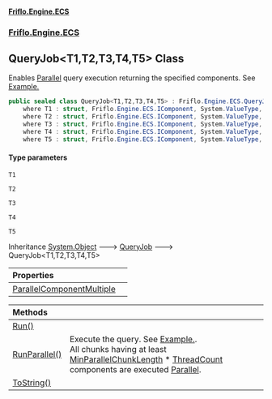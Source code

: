 #### [Friflo.Engine.ECS](index.md#'index')
### [Friflo.Engine.ECS](Friflo.Engine.ECS.md#'Friflo.Engine.ECS')

## QueryJob<T1,T2,T3,T4,T5> Class

Enables [Parallel](JobExecution.md#Friflo.Engine.ECS.JobExecution.Parallel#'Friflo.Engine.ECS.JobExecution.Parallel') query execution returning the specified components.
See <a href="https://github.com/friflo/Friflo.Json.Fliox/blob/main/Engine/README.md#parallel-query-job">Example.</a>

```csharp
public sealed class QueryJob<T1,T2,T3,T4,T5> : Friflo.Engine.ECS.QueryJob
    where T1 : struct, Friflo.Engine.ECS.IComponent, System.ValueType, System.ValueType
    where T2 : struct, Friflo.Engine.ECS.IComponent, System.ValueType, System.ValueType
    where T3 : struct, Friflo.Engine.ECS.IComponent, System.ValueType, System.ValueType
    where T4 : struct, Friflo.Engine.ECS.IComponent, System.ValueType, System.ValueType
    where T5 : struct, Friflo.Engine.ECS.IComponent, System.ValueType, System.ValueType
```
#### Type parameters

<a name='Friflo.Engine.ECS.QueryJob_T1,T2,T3,T4,T5_.T1'></a>

`T1`

<a name='Friflo.Engine.ECS.QueryJob_T1,T2,T3,T4,T5_.T2'></a>

`T2`

<a name='Friflo.Engine.ECS.QueryJob_T1,T2,T3,T4,T5_.T3'></a>

`T3`

<a name='Friflo.Engine.ECS.QueryJob_T1,T2,T3,T4,T5_.T4'></a>

`T4`

<a name='Friflo.Engine.ECS.QueryJob_T1,T2,T3,T4,T5_.T5'></a>

`T5`

Inheritance [System.Object](https://docs.microsoft.com/en-us/dotnet/api/System.Object#'System.Object') &#129106; [QueryJob](QueryJob.md#'Friflo.Engine.ECS.QueryJob') &#129106; QueryJob<T1,T2,T3,T4,T5>

| Properties | |
| :--- | :--- |
| [ParallelComponentMultiple](QueryJob_T1,T2,T3,T4,T5_.ParallelComponentMultiple.md#'Friflo.Engine.ECS.QueryJob<T1,T2,T3,T4,T5>.ParallelComponentMultiple') | |

| Methods | |
| :--- | :--- |
| [Run()](QueryJob_T1,T2,T3,T4,T5_.Run().md#'Friflo.Engine.ECS.QueryJob<T1,T2,T3,T4,T5>.Run()') | |
| [RunParallel()](QueryJob_T1,T2,T3,T4,T5_.RunParallel().md#'Friflo.Engine.ECS.QueryJob<T1,T2,T3,T4,T5>.RunParallel()') | Execute the query.             See <a href="https://github.com/friflo/Friflo.Json.Fliox/blob/main/Engine/README.md#parallel-query-job">Example.</a>.<br/>             All chunks having at least [MinParallelChunkLength](QueryJob.MinParallelChunkLength.md#'Friflo.Engine.ECS.QueryJob.MinParallelChunkLength') * [ThreadCount](ParallelJobRunner.ThreadCount.md#'Friflo.Engine.ECS.ParallelJobRunner.ThreadCount')             components are executed [Parallel](JobExecution.md#Friflo.Engine.ECS.JobExecution.Parallel#'Friflo.Engine.ECS.JobExecution.Parallel'). |
| [ToString()](QueryJob_T1,T2,T3,T4,T5_.ToString().md#'Friflo.Engine.ECS.QueryJob<T1,T2,T3,T4,T5>.ToString()') | |
